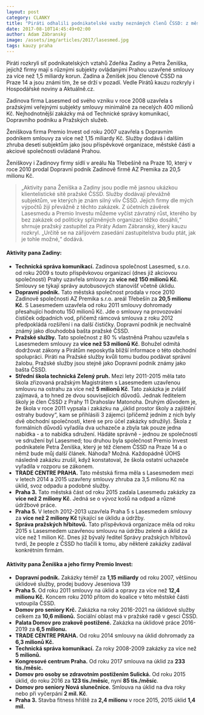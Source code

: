 ```yaml
---
layout: post
category: CLANKY
title: "Piráti odhalili podnikatelské vazby neznámých členů ČSSD: z městských firem mají miliardy"
date: 2017-08-10T14:45:49+02:00
author: Adam Zábranský
image: /assets/img/articles/2017/lasesmed.jpg
tags: kauzy praha
---
```


Piráti rozkryli síť podnikatelských vztahů Zdeňka Zadiny a Petra Ženíška, jejichž firmy mají s různými subjekty ovládanými Prahou uzavřené smlouvy za více než 1,5 miliardy korun. Zadina a Ženíšek jsou členové ČSSD na Praze 14 a jsou známi tím, že se drží v pozadí. Vedle Pirátů kauzu rozkryly i Hospodářské noviny a Aktuálně.cz.

Zadinova firma Lasesmed od svého vzniku v roce 2008 uzavřela s pražskými veřejnými subjekty smlouvy minimálně za necelých 400 milionů Kč. Nejhodnotnější zakázky má od Technické správy komunikací, Dopravního podniku a Pražských služeb.

Ženíškova firma Premio Invest od roku 2007 uzavřela s Dopravním podnikem smlouvy za více než 1,15 miliardy Kč. Služby dodává i dalším zhruba deseti subjektům jako jsou příspěvkové organizace, městské části a akciové společnosti ovládané Prahou.

Ženíškovy i Zadinovy firmy sídlí v areálu Na Třebešíně na Praze 10, který v roce 2010 prodal Dopravní podnik Zadinově firmě AZ Premika za 20,5 milionu Kč.

> „Aktivity pana Ženíška a Zadiny jsou podle mě jasnou ukázkou klientelistické sítě pražské ČSSD. Služby dodávají převážně subjektům, ve kterých je znám silný vliv ČSSD. Jejich firmy dle mých výpočtů žijí převážně z těchto zakázek. Z účetních závěrek Lasesmedu a Premio Investu můžeme vyčíst závratný růst, kterého by bez zakázek od politicky spřízněných organizací těžko dosáhli,“ shrnuje pražský zastupitel za Piráty Adam Zábranský, který kauzu rozkryl. „Určitě se na zářijovém zasedání zastupitelstva budu ptát, jak je tohle možné,“ dodává.


#### Aktivity pana Zadiny:

- **Technická správa komunikací.** Zadinova společnost Lasesmed, s.r.o. od roku 2009 s touto příspěvkovou organizací (dnes již akciovou společností) Prahy uzavřela smlouvy za **více než 150 milionů Kč**. Smlouvy se týkají správy autobusových stanovišť včetně úklidu.
- **Dopravní podnik.** Tato městská společnost prodala v roce 2010 Zadinově společnosti AZ Premika s.r.o. areál Třebešín za **20,5 milionu Kč**. S Lasesmedem uzavřela od roku 2011 smlouvy dohromady přesahující hodnotu 150 milionů Kč. Jde o smlouvy na provozování čističek odpadních vod, přičemž rámcová smlouva z roku 2012 předpokládá rozšíření i na další čističky. Dopravní podnik je nechvalně známý jako dlouhodobá bašta pražské ČSSD.
- **Pražské služby.** Tato společnost z 80 % vlastněná Prahou uzavřela s Lasesmedem smlouvy za **více než 53 milionů Kč**. Bohužel odmítá dodržovat zákony a Pirátům neposkytla bližší informace o této obchodní spolupráci. Piráti na Pražské služby kvůli tomu budou podávat správní žalobu. Pražské služby jsou stejně jako Dopravní podnik známy jako bašta ČSSD.
- **Střední škola technická Zelený pruh.** Mezi lety 2011-2015 měla tato škola zřizovaná pražským Magistrátem s Lasesmedem uzavřenou smlouvu na ostrahu za více než **5 milionů Kč**. Tato zakázka je zvlášť zajímavá, a to hned ze dvou souvisejících důvodů. Jednak ředitelem školy je člen ČSSD z Prahy 11 Drahoslav Matonoha. Druhým důvodem je, že škola v roce 2011 vypsala i zakázku na „úklid prostor školy a zajištění ostrahy budovy“, kam se přihlásili 3 zájemci (přičemž jedním z nich byly dvě obchodní společnosti, které se pro účel zakázky sdružily). Škola z formálních důvodů vyřadila dva uchazeče a zbyla tak pouze jedna nabídka - a to nabídka sdružení. Hádáte správně - jednou ze společností ve sdružení byl Lasesmed; tou druhou byla společnost Premio Invest podnikatele Petra Ženíška, který je též členem ČSSD na Praze 14 a o němž bude můj další článek. Náhoda? Možná. Každopádně ÚOHS následně zakázku zrušil, když konstatoval, že škola ostatní uchazeče vyřadila v rozporu se zákonem.
- **TRADE CENTRE PRAHA.** Tato městská firma měla s Lasesmedem mezi v letech 2014 a 2015 uzavřeny smlouvy zhruba za 3,5 milionu Kč na úklid, svoz odpadu a podobné služby.
- **Praha 3.** Tato městská část od roku 2015 zadala Lasesmedu zakázky za **více než 2 miliony Kč**. Jedná se o vývoz košů na odpad a různé údržbové práce.
- **Praha 5.** V letech 2012-2013 uzavřela Praha 5 s Lasesmedem smlouvy za **více než 2 miliony Kč** týkající se úklidu a údržby.
- **Správa pražských hřbitovů.** Tato příspěvková organizace měla od roku 2015 s Lasesmedem uzavřenou smlouvu na údržbu zeleně a úklid za více než 1 milion Kč. Dnes již bývalý ředitel Správy pražských hřbitovů tvrdí, že people z ČSSD ho tlačili k tomu, aby některé zakázky zadával konkrétním firmám.

#### Aktivity pana Ženíška a jeho firmy Premio Invest:

- **Dopravní podnik.** Zakázky téměř za **1,15 miliardy** od roku 2007, většinou úklidové služby, prodej budovy Jeseniova 139
- **Praha 5.** Od roku 2011 smlouvy na úklid a opravy za více než **12,4 milionu Kč.** Koncem roku 2010 přitom do koalice v této městské části vstoupila ČSSD.
- **Domov pro seniory Krč.** Zakázka na roky 2016-2021 na úklidové služby celkem za **10,6 milionů.** Sociální oblast má v pražské radě v gesci ČSSD. 
- **Palata Domov pro zrakově postižené.** Zakázka na úklidové práce 2016-2019 za **6,5 milionu.**
- **TRADE CENTRE PRAHA.** Od roku 2014 smlouvy na úklid dohromady za **6,3 milionů Kč.**
- **Technická správa komunikací.** Za roky 2008-2009 zakázky za více než **5 milionů.**
- **Kongresové centrum Praha.** Od roku 2017 smlouva na úklid za **233 tis./měsíc.**
- **Domov pro osoby se zdravotním postižením Sulická.** Od roku 2015 úklid, do roku 2016 za **123 tis./měsíc**, nyní **85 tis./měsíc**.
- **Domov pro seniory Nová slunečnice.** Smlouva na úklid na dva roky nebo při vyčerpání **2 mil. Kč**.
- **Praha 3.** Stavba fitness hřiště za **2,4 milionu** v roce 2015, 2015 úklid **1,4 mil.**

